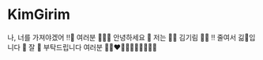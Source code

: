 # KimGirim
나, 너를 가져야겠어 ‼️🤺 여러분 🙋🏻‍♀️ 안녕하세요 🤗 저는 🙆‍♀️ 김기림 🙆‍♀️ ‼️ 줄여서 긺🦒입니다 💫 잘 🙏 부탁드립니다 여러분 💚💛❤️💙🏃🏻‍♀️🤸‍♀️🏄‍♀️
